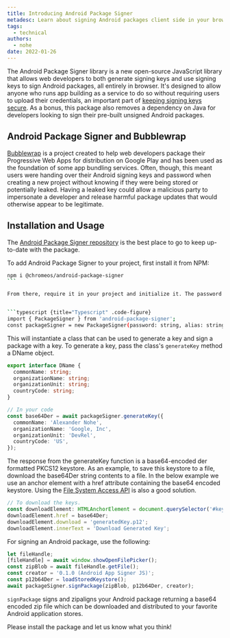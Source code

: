 ```yaml
---
title: Introducing Android Package Signer
metadesc: Learn about signing Android packages client side in your browser with this new library.
tags:
  - technical
authors:
  - nohe
date: 2022-01-26
---
```


The Android Package Signer library is a new open-source JavaScript library that allows web developers to both generate signing keys and use signing keys to sign Android packages, all entirely in browser. It's designed to allow anyone who runs app building as a service to do so without requiring users to upload their credentials, an important part of [keeping signing keys secure](https://developer.android.com/studio/publish/app-signing#secure_key). As a bonus, this package also removes a dependency on Java for developers looking to sign their pre-built unsigned Android packages.

## Android Package Signer and Bubblewrap

[Bubblewrap](https://github.com/GoogleChromeLabs/bubblewrap) is a project created to help web developers package their Progressive Web Apps for distribution on Google Play and has been used as the foundation of some app bundling services. Often, though, this meant users were handing over their Android signing keys and password when creating a new project without knowing if they were being stored or potentially leaked. Having a leaked key could allow a malicious party to impersonate a developer and release harmful package updates that would otherwise appear to be legitimate.

## Installation and Usage

The [Android Package Signer repository](https://github.com/chromeos/android-package-sign-js) is the best place to go to keep up-to-date with the package.

To add Android Package Signer to your project, first install it from NPM:

````bash {title="bash" .code-figure}
npm i @chromeos/android-package-signer
```

From there, require it in your project and initialize it. The password is a string and should be a minimum of six characters long. This will protect your keystore, so the longer the password, the better.


```typescript {title="Typescript" .code-figure}
import { PackageSigner } from 'android-package-signer';
const packageSigner = new PackageSigner(password: string, alias: string = 'android');
````

This will instantiate a class that can be used to generate a key and sign a package with a key. To generate a key, pass the class's `generateKey` method a DName object.

```typescript {title="Typescript" .code-figure}
export interface DName {
  commonName: string;
  organizationName: string;
  organizationUnit: string;
  countryCode: string;
}

// In your code
const base64Der = await packageSigner.generateKey({
  commonName: 'Alexander Nohe',
  organizationName: 'Google, Inc',
  organizationUnit: 'DevRel',
  countryCode: 'US',
});
```

The response from the generateKey function is a base64-encoded der formatted PKCS12 keystore. As an example, to save this keystore to a file, download the base64Der string contents to a file. In the below example we use an anchor element with a href attribute containing the base64 encoded keystore. Using the [File System Access API](https://web.dev/file-system-access/#write-file) is also a good solution.

```typescript {title="Typescript" .code-figure}
// To download the keys.
const downloadElement: HTMLAnchorElement = document.querySelector('#key-gen-results');
downloadElement.href = base64Der;
downloadElement.download = 'generatedKey.p12';
downloadElement.innerText = 'Download Generated Key';
```

For signing an Android package, use the following:

```typescript {title="Typescript" .code-figure}
let fileHandle;
[fileHandle] = await window.showOpenFilePicker();
const zipBlob = await fileHandle.getFile();
const creator = '0.1.0 (Android App Signer JS)';
const p12b64Der = loadStoredKeystore();
await packageSigner.signPackage(zipBlob, p12b64Der, creator);
```

`signPackage` signs and zipaligns your Android package returning a base64 encoded zip file which can be downloaded and distributed to your favorite Android application stores.

Please install the package and let us know what you think!
